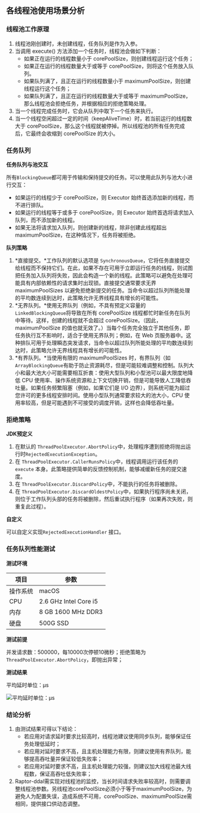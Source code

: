 ## 各线程池使用场景分析

### 线程池工作原理

1. 线程池刚创建时，未创建线程，任务队列是作为入参。
2. 当调用 execute() 方法添加一个任务时，线程池会做如下判断：
   - 如果正在运行的线程数量小于 corePoolSize，则创建线程运行这个任务；
   - 如果正在运行的线程数量大于或等于 corePoolSize，则将这个任务放入队列。
   - 如果队列满了，且正在运行的线程数量小于 maximumPoolSize，则创建线程运行这个任务；
   - 如果队列满了，且正在运行的线程数量大于或等于 maximumPoolSize，那么线程池会拒绝任务，并根据相应的拒绝策略处理。
3. 当一个线程完成任务时，它会从队列中取下一个任务来执行。
4. 当一个线程空闲超过一定的时间（keepAliveTime）时，若当前运行的线程数大于 corePoolSize，那么这个线程就被停掉。所以线程池的所有任务完成后，它最终会收缩到 corePoolSize 的大小。



### 任务队列

**任务队列与池交互**

所有`BlockingQueue`都可用于传输和保持提交的任务。可以使用此队列与池大小进行交互：

- 如果运行的线程少于 corePoolSize，则 Executor 始终首选添加新的线程，而不进行排队。
- 如果运行的线程等于或多于 corePoolSize，则 Executor 始终首选将请求加入队列，而不添加新的线程。
- 如果无法将请求加入队列，则创建新的线程，除非创建此线程超出 maximumPoolSize，在这种情况下，任务将被拒绝。

**队列策略**

1. *直接提交。*工作队列的默认选项是 `SynchronousQueue`，它将任务直接提交给线程而不保持它们。在此，如果不存在可用于立即运行任务的线程，则试图把任务加入队列将失败，因此会构造一个新的线程。此策略可以避免在处理可能具有内部依赖性的请求集时出现锁。直接提交通常要求无界 maximumPoolSizes 以避免拒绝新提交的任务。当命令以超过队列所能处理的平均数连续到达时，此策略允许无界线程具有增长的可能性。
2. *无界队列。*使用无界队列（例如，不具有预定义容量的 `LinkedBlockingQueue`将导致在所有 corePoolSize 线程都忙时新任务在队列中等待。这样，创建的线程就不会超过 corePoolSize。（因此，maximumPoolSize 的值也就无效了。）当每个任务完全独立于其他任务，即任务执行互不影响时，适合于使用无界队列；例如，在 Web 页服务器中。这种排队可用于处理瞬态突发请求，当命令以超过队列所能处理的平均数连续到达时，此策略允许无界线程具有增长的可能性。
3. *有界队列。*当使用有限的 maximumPoolSizes 时，有界队列（如 `ArrayBlockingQueue`有助于防止资源耗尽，但是可能较难调整和控制。队列大小和最大池大小可能需要相互折衷：使用大型队列和小型池可以最大限度地降低 CPU 使用率、操作系统资源和上下文切换开销，但是可能导致人工降低吞吐量。如果任务频繁阻塞（例如，如果它们是 I/O 边界），则系统可能为超过您许可的更多线程安排时间。使用小型队列通常要求较大的池大小，CPU 使用率较高，但是可能遇到不可接受的调度开销，这样也会降低吞吐量。



### 拒绝策略

**JDK预定义**

1. 在默认的 `ThreadPoolExecutor.AbortPolicy`中，处理程序遭到拒绝将抛出运行时`RejectedExecutionException`。
2. 在 `ThreadPoolExecutor.CallerRunsPolicy`中，线程调用运行该任务的`execute` 本身。此策略提供简单的反馈控制机制，能够减缓新任务的提交速度。
3. 在 `ThreadPoolExecutor.DiscardPolicy`中，不能执行的任务将被删除。
4. 在 `ThreadPoolExecutor.DiscardOldestPolicy`中，如果执行程序尚未关闭，则位于工作队列头部的任务将被删除，然后重试执行程序（如果再次失败，则重复此过程）。

**自定义**

可以自定义实现`RejectedExecutionHandler` 接口。 



### 任务队列性能测试

**测试环境**

| 项目   | 参数                    |
| ---- | --------------------- |
| 操作系统 | macOS                 |
| CPU  | 2.6 GHz Intel Core i5 |
| 内存   | 8 GB 1600 MHz DDR3    |
| 硬盘   | 500G SSD              |

**测试前提**

并发请求数：500000，每10000次停顿10微秒；拒绝策略为`ThreadPoolExecutor.AbortPolicy`，即抛出异常；

**测试结果**

平均延时单位：μs

![平均延时单位：μs](http://git.oschina.net/uploads/images/2017/0411/205330_fb9f0427_1025511.png "在这里输入图片标题")



### 结论分析

1. 由测试结果可得以下结论：
   - 若应用对请求延时要求比较高时，线程池建议使用同步队列，能够保证任务处理低延时；
   - 若应用对延时要求不高，且主机处理能力有限，则建议使用有界队列，能够提高吞吐量并保证较低失败率；
   - 若应用对延时要求不高，且主机处理能力较强，则建议加大线程池最大线程数，保证高吞吐低失败率；
2. Raptor-ddal需实现对线程池的监控，当长时间请求失败率较高时，则需要调整线程池参数。另线程池corePoolSize必须小于等于maximumPoolSize，为避免人为配置失误，造成系统不可用，corePoolSize、maximumPoolSize需相同，提供接口供动态调整。

